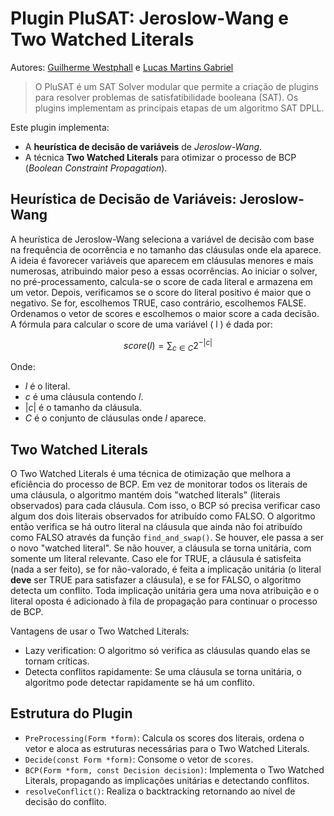 # Plugin PluSAT: Jeroslow-Wang e Two Watched Literals

Autores: [Guilherme Westphall](https://github.com/west7) e [Lucas Martins Gabriel](https://github.com/martinsglucas)

> O PluSAT é um SAT Solver modular que permite a criação de plugins para resolver problemas de satisfatibilidade booleana (SAT). Os plugins implementam as principais etapas de um algoritmo SAT DPLL.

Este plugin implementa:

* A **heurística de decisão de variáveis** de *Jeroslow-Wang*.
* A técnica **Two Watched Literals** para otimizar o processo de BCP (*Boolean Constraint Propagation*).


## Heurística de Decisão de Variáveis: Jeroslow-Wang

A heurística de Jeroslow-Wang seleciona a variável de decisão com base na frequência de ocorrência e no tamanho das cláusulas onde ela aparece. A ideia é favorecer variáveis que aparecem em cláusulas menores e mais numerosas, atribuindo maior peso a essas ocorrências. Ao iniciar o solver, no pré-processamento, calcula-se o score de cada literal e armazena em um vetor. Depois, verificamos se o score do literal positivo é maior que o negativo. Se for, escolhemos TRUE, caso contrário, escolhemos FALSE. Ordenamos o vetor de scores e escolhemos o maior score a cada decisão. A fórmula para calcular o score de uma variável ( l ) é dada por:   

$$
score(l) = \sum _{c \in C} 2^{-|c|}    
$$

Onde:

- $l$ é o literal.
- $c$ é uma cláusula contendo $l$.
- $|c|$ é o tamanho da cláusula.
- $C$ é o conjunto de cláusulas onde $l$ aparece.

## Two Watched Literals

O Two Watched Literals é uma técnica de otimização que melhora a eficiência do processo de BCP. Em vez de monitorar todos os literais de uma cláusula, o algoritmo mantém dois "watched literals" (literais observados) para cada cláusula. Com isso, o BCP só precisa verificar caso algum dos dois literais observados for atribuído como FALSO. O algoritmo então verifica se há outro literal na cláusula que ainda não foi atribuído como FALSO através da função `find_and_swap()`. Se houver, ele passa a ser o novo "watched literal". Se não houver, a cláusula se torna unitária, com somente um literal relevante. Caso ele for TRUE, a cláusula é satisfeita (nada a ser feito), se for não-valorado, é feita a implicação unitária (o literal **deve** ser TRUE para satisfazer a cláusula), e se for FALSO, o algoritmo detecta um conflito. Toda implicação unitária gera uma nova atribuição e o literal oposta é adicionado à fila de propagação para continuar o processo de BCP.

Vantagens de usar o Two Watched Literals:
- Lazy verification: O algoritmo só verifica as cláusulas quando elas se tornam críticas.
- Detecta conflitos rapidamente: Se uma cláusula se torna unitária, o algoritmo pode detectar rapidamente se há um conflito.

## Estrutura do Plugin

- `PreProcessing(Form *form)`: Calcula os scores dos literais, ordena o vetor e aloca as estruturas necessárias para o Two Watched Literals.
- `Decide(const Form *form)`: Consome o vetor de `scores`.
- `BCP(Form *form, const Decision decision)`: Implementa o Two Watched Literals, propagando as implicações unitárias e detectando conflitos.
- `resolveConflict()`: Realiza o backtracking retornando ao nível de decisão do conflito.
